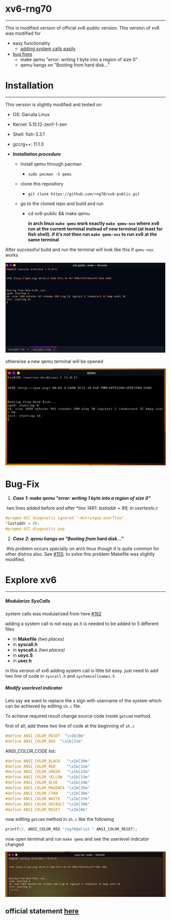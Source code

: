 # xv6-rng70

---

This is modified version of official xv6-public version. This version of xv6 was modified for 

*   easy functionality
    *   [adding system calls easily](#modularize-syscalls)
*   [bug fixes](#bug-fix)
    *   make qemu "error: writing 1 byte into a region of size 0”
    *   qemu hangs on "Booting from hard disk..."

# Installation 

---

This version is slightly modified and tested on

*   OS: Garuda Linux
*   Kernel: 5.15.12-zen1-1-zen
*   Shell: fish-3.3.1
*   gcc/g++: 11.1.0

*   ***Installation procedure***

    *   install qemu through pacman

        *   `sudo pacman -S qemu`

    *   clone this repository 

        *   `git clone https://github.com/rng70/xv6-public.git`

    *   go to the cloned repo and build and run

        *   cd xv6-public && make qemu

            **in arch linux `make qemu` work exactly `make qemu-nox` where xv6 run at the current terminal instead of new terminal (at least for fish shell). if it’s not then run `make qemu-nox` to run xv6 at the same terminal**

After successful build and run the terminal will look like this if `qemu-nox` works

![image](./images/qemu-nox.png)

otherwise a new qemu terminal will be opened

![images](./images/qemu.png)



# Bug-Fix

1.   ***Case 1: make qemu "error: writing 1 byte into a region of size 0"***

​	two lines added before and after **line 1461: *lastaddr = 99; in usertests.c**

```c
#pragma GCC diagnostic ignored "-Wstringop-overflow"
*lastaddr = 99;
#pragma GCC diagnostic pop
```



2.   ***Case 2: qemu hangs on "Booting from hard disk..."***

​	this problem occurs specially on arch linux though it is quite common for other distros also. See [#155](https://github.com/mit-pdos/xv6-public/pull/155). to solve this problem Makefile was slightly modified.

# Explore xv6 

---

##### Modularize SysCalls

system calls was modularized from here [#162](https://github.com/mit-pdos/xv6-public/pull/162)

adding a system call is not easy as it is needed to be added to 5 different files

*   in **Makefile** _(two places)_
*   in **syscall.h**
*   in **syscall.c** _(two places)_
*   in **usys.S**
*   in **user.h**

in this version of xv6 adding system call is little bit easy. just need to add two line of code in `syscall.h` and `systemcallnames.h`



##### Modify userlevel indicator

Lets say we want to replace the `$` sign with username of the system which can be achieved by editing  `sh.c` file. 

To achieve required result change source code inside `getcmd` method.

first of all, add these two line of code at the beginning of `sh.c`

```c
#define ANSI_COLOR_RESET  "\x1b[0m"
#define ANSI_COLOR_RED  "\x1b[31m"
```

ANSI_COLOR_CODE list:

```c
#define ANSI_COLOR_BLACK   "\x1b[30m"
#define ANSI_COLOR_RED     "\x1b[31m"
#define ANSI_COLOR_GREEN   "\x1b[32m"
#define ANSI_COLOR_YELLOW  "\x1b[33m"
#define ANSI_COLOR_BLUE    "\x1b[34m"
#define ANSI_COLOR_MAGENTA "\x1b[35m"
#define ANSI_COLOR_CYAN    "\x1b[36m"
#define ANSI_COLOR_WHITE   "\x1b[37m"
#define ANSI_COLOR_DEFAULT "\x1b[39m"
#define ANSI_COLOR_RESET   "\x1b[0m"
```

now editing `getcmd` method in `sh.c` like the following

```c
printf(2, ANSI_COLOR_RED "rng70@al\nλ " ANSI_COLOR_RESET);
```

now open terminal and run `make qemu` and see the userlevel indicator changed

![image](./images/userlevel.png)



## official statement [here](./README)
